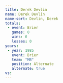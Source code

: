 ```yaml
---
title: Derek Devlin
name: Derek Devlin
name-sort: Devlin, Derek
totals:
 - event: Brier
   games: 0
   wins: 0
   losses: 0
years:
 - year: 1985
   event: Brier
   team: "MB"
   position: Alternate
   alternate: true
vs:
---
```

